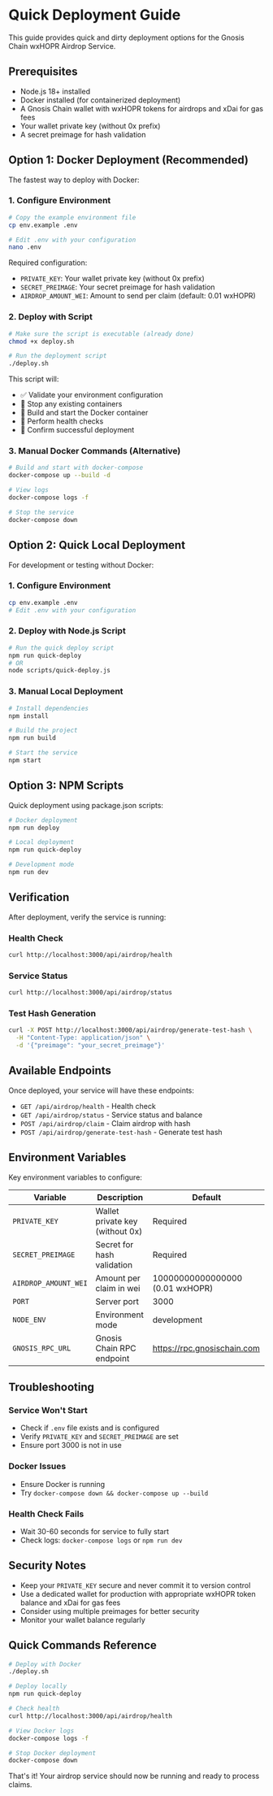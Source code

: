 # Quick Deployment Guide

This guide provides quick and dirty deployment options for the Gnosis Chain wxHOPR Airdrop Service.

## Prerequisites

- Node.js 18+ installed
- Docker installed (for containerized deployment)
- A Gnosis Chain wallet with wxHOPR tokens for airdrops and xDai for gas fees
- Your wallet private key (without 0x prefix)
- A secret preimage for hash validation

## Option 1: Docker Deployment (Recommended)

The fastest way to deploy with Docker:

### 1. Configure Environment

```bash
# Copy the example environment file
cp env.example .env

# Edit .env with your configuration
nano .env
```

Required configuration:
- `PRIVATE_KEY`: Your wallet private key (without 0x prefix)
- `SECRET_PREIMAGE`: Your secret preimage for hash validation
- `AIRDROP_AMOUNT_WEI`: Amount to send per claim (default: 0.01 wxHOPR)

### 2. Deploy with Script

```bash
# Make sure the script is executable (already done)
chmod +x deploy.sh

# Run the deployment script
./deploy.sh
```

This script will:
- ✅ Validate your environment configuration
- 🛑 Stop any existing containers
- 🔨 Build and start the Docker container
- 🏥 Perform health checks
- 🎉 Confirm successful deployment

### 3. Manual Docker Commands (Alternative)

```bash
# Build and start with docker-compose
docker-compose up --build -d

# View logs
docker-compose logs -f

# Stop the service
docker-compose down
```

## Option 2: Quick Local Deployment

For development or testing without Docker:

### 1. Configure Environment

```bash
cp env.example .env
# Edit .env with your configuration
```

### 2. Deploy with Node.js Script

```bash
# Run the quick deploy script
npm run quick-deploy
# OR
node scripts/quick-deploy.js
```

### 3. Manual Local Deployment

```bash
# Install dependencies
npm install

# Build the project
npm run build

# Start the service
npm start
```

## Option 3: NPM Scripts

Quick deployment using package.json scripts:

```bash
# Docker deployment
npm run deploy

# Local deployment
npm run quick-deploy

# Development mode
npm run dev
```

## Verification

After deployment, verify the service is running:

### Health Check
```bash
curl http://localhost:3000/api/airdrop/health
```

### Service Status
```bash
curl http://localhost:3000/api/airdrop/status
```

### Test Hash Generation
```bash
curl -X POST http://localhost:3000/api/airdrop/generate-test-hash \
  -H "Content-Type: application/json" \
  -d '{"preimage": "your_secret_preimage"}'
```

## Available Endpoints

Once deployed, your service will have these endpoints:

- `GET /api/airdrop/health` - Health check
- `GET /api/airdrop/status` - Service status and balance
- `POST /api/airdrop/claim` - Claim airdrop with hash
- `POST /api/airdrop/generate-test-hash` - Generate test hash

## Environment Variables

Key environment variables to configure:

| Variable | Description | Default |
|----------|-------------|---------|
| `PRIVATE_KEY` | Wallet private key (without 0x) | Required |
| `SECRET_PREIMAGE` | Secret for hash validation | Required |
| `AIRDROP_AMOUNT_WEI` | Amount per claim in wei | 10000000000000000 (0.01 wxHOPR) |
| `PORT` | Server port | 3000 |
| `NODE_ENV` | Environment mode | development |
| `GNOSIS_RPC_URL` | Gnosis Chain RPC endpoint | https://rpc.gnosischain.com |

## Troubleshooting

### Service Won't Start
- Check if `.env` file exists and is configured
- Verify `PRIVATE_KEY` and `SECRET_PREIMAGE` are set
- Ensure port 3000 is not in use

### Docker Issues
- Ensure Docker is running
- Try `docker-compose down && docker-compose up --build`

### Health Check Fails
- Wait 30-60 seconds for service to fully start
- Check logs: `docker-compose logs` or `npm run dev`

## Security Notes

- Keep your `PRIVATE_KEY` secure and never commit it to version control
- Use a dedicated wallet for production with appropriate wxHOPR token balance and xDai for gas fees
- Consider using multiple preimages for better security
- Monitor your wallet balance regularly

## Quick Commands Reference

```bash
# Deploy with Docker
./deploy.sh

# Deploy locally
npm run quick-deploy

# Check health
curl http://localhost:3000/api/airdrop/health

# View Docker logs
docker-compose logs -f

# Stop Docker deployment
docker-compose down
```

That's it! Your airdrop service should now be running and ready to process claims.
